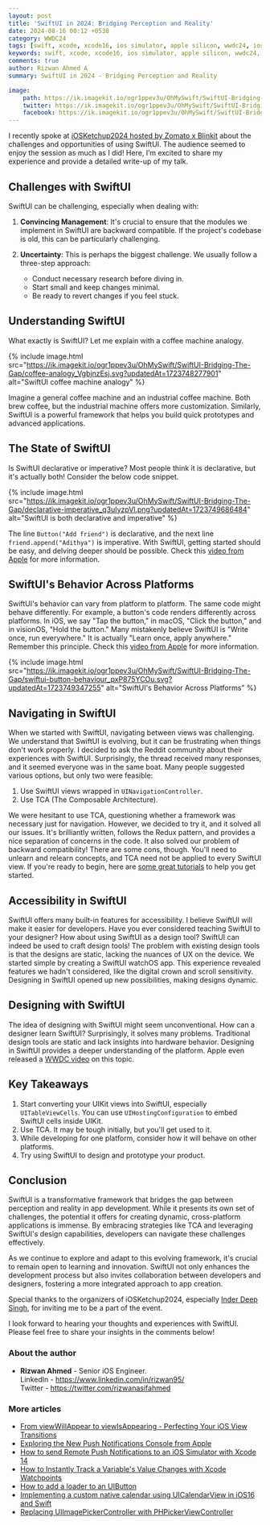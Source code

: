 ```yaml
---
layout: post
title: 'SwiftUI in 2024: Bridging Perception and Reality'
date: 2024-08-16 00:12 +0530
category: WWDC24
tags: [swift, xcode, xcode16, ios simulator, apple silicon, wwdc24, ios18, swiftui]
keywords: swift, xcode, xcode16, ios simulator, apple silicon, wwdc24, ios18, swiftui, tca, button
comments: true
author: Rizwan Ahmed A
summary: SwiftUI in 2024 - Bridging Perception and Reality

image:
    path: https://ik.imagekit.io/ogr1ppev3u/OhMySwift/SwiftUI-Bridging-The-Gap/tr:w-1200,h-630/swiftui-button-behaviour_pxP875YCOu.svg?updatedAt=1723749347255
    twitter: https://ik.imagekit.io/ogr1ppev3u/OhMySwift/SwiftUI-Bridging-The-Gap/tr:w-600,h-330/swiftui-button-behaviour_pxP875YCOu.svg?updatedAt=1723749347255
    facebook: https://ik.imagekit.io/ogr1ppev3u/OhMySwift/SwiftUI-Bridging-The-Gap/tr:w-300,h-300/swiftui-button-behaviour_pxP875YCOu.svg?updatedAt=1723749347255
---
```


I recently spoke at [iOSKetchup2024 hosted by Zomato x Blinkit](https://www.linkedin.com/posts/rizwan95_iosketchup2024-swiftui-swift-activity-7228315754343849984-9V2f) about the challenges and opportunities of using SwiftUI. The audience seemed to enjoy the session as much as I did! Here, I’m excited to share my experience and provide a detailed write-up of my talk.

## Challenges with SwiftUI

SwiftUI can be challenging, especially when dealing with:

1. **Convincing Management**: It's crucial to ensure that the modules we implement in SwiftUI are backward compatible. If the project's codebase is old, this can be particularly challenging.

2. **Uncertainty**: This is perhaps the biggest challenge. We usually follow a three-step approach:
   - Conduct necessary research before diving in.
   - Start small and keep changes minimal.
   - Be ready to revert changes if you feel stuck.

## Understanding SwiftUI

What exactly is SwiftUI? Let me explain with a coffee machine analogy. 

{% include image.html src="https://ik.imagekit.io/ogr1ppev3u/OhMySwift/SwiftUI-Bridging-The-Gap/coffee-analogy_VgbjnzEsj.svg?updatedAt=1723748277901" alt="SwiftUI coffee machine analogy" %}

Imagine a general coffee machine and an industrial coffee machine. Both brew coffee, but the industrial machine offers more customization. Similarly, SwiftUI is a powerful framework that helps you build quick prototypes and advanced applications.

## The State of SwiftUI

Is SwiftUI declarative or imperative? Most people think it is declarative, but it's actually both! Consider the below code snippet.

{% include image.html src="https://ik.imagekit.io/ogr1ppev3u/OhMySwift/SwiftUI-Bridging-The-Gap/declarative-imperative_q3uIyzpVl.png?updatedAt=1723749686484" alt="SwiftUI is both declarative and imperative" %}

The line `Button("Add friend")`  is declarative, and the next line `friend.append("Adithya")` is imperative. With SwiftUI, getting started should be easy, and delving deeper should be possible. Check this [video from Apple](https://developer.apple.com/videos/play/wwdc2024/10150/) for more information. 


## SwiftUI's Behavior Across Platforms

SwiftUI's behavior can vary from platform to platform. The same code might behave differently. For example, a button's code renders differently across platforms. In iOS, we say "Tap the button," in macOS, "Click the button," and in visionOS, "Hold the button." Many mistakenly believe SwiftUI is "Write once, run everywhere." It is actually "Learn once, apply anywhere." Remember this principle. Check this [video from Apple](https://developer.apple.com/videos/play/wwdc2024/10150/) for more information. 

{% include image.html src="https://ik.imagekit.io/ogr1ppev3u/OhMySwift/SwiftUI-Bridging-The-Gap/swiftui-button-behaviour_pxP875YCOu.svg?updatedAt=1723749347255" alt="SwiftUI's Behavior Across Platforms" %}

## Navigating in SwiftUI

When we started with SwiftUI, navigating between views was challenging. We understand that SwiftUI is evolving, but it can be frustrating when things don't work properly. I decided to ask the Reddit community about their experiences with SwiftUI. Surprisingly, the thread received many responses, and it seemed everyone was in the same boat. Many people suggested various options, but only two were feasible:

1. Use SwiftUI views wrapped in `UINavigationController`.
2. Use TCA (The Composable Architecture).

We were hesitant to use TCA, questioning whether a framework was necessary just for navigation. However, we decided to try it, and it solved all our issues. It's brilliantly written, follows the Redux pattern, and provides a nice separation of concerns in the code. It also solved our problem of backward compatibility! There are some cons, though. You'll need to unlearn and relearn concepts, and TCA need not be applied to every SwiftUI view. If you're ready to begin, here are [some great tutorials](https://pointfreeco.github.io/swift-composable-architecture/main/tutorials/meetcomposablearchitecture/) to help you get started.

## Accessibility in SwiftUI

SwiftUI offers many built-in features for accessibility. I believe SwiftUI will make it easier for developers. Have you ever considered teaching SwiftUI to your designer? How about using SwiftUI as a design tool? SwiftUI can indeed be used to craft design tools! The problem with existing design tools is that the designs are static, lacking the nuances of UX on the device. We started simple by creating a SwiftUI watchOS app. This experience revealed features we hadn't considered, like the digital crown and scroll sensitivity. Designing in SwiftUI opened up new possibilities, making designs dynamic.

## Designing with SwiftUI

The idea of designing with SwiftUI might seem unconventional. How can a designer learn SwiftUI? Surprisingly, it solves many problems. Traditional design tools are static and lack insights into hardware behavior. Designing in SwiftUI provides a deeper understanding of the platform. Apple even released a [WWDC video](https://developer.apple.com/videos/play/wwdc2023/10115/) on this topic.

## Key Takeaways

1. Start converting your UIKit views into SwiftUI, especially `UITableViewCells`. You can use `UIHostingConfiguration` to embed SwiftUI cells inside UIKit.
2. Use TCA. It may be tough initially, but you'll get used to it.
3. While developing for one platform, consider how it will behave on other platforms.
4. Try using SwiftUI to design and prototype your product.

## Conclusion

SwiftUI is a transformative framework that bridges the gap between perception and reality in app development. While it presents its own set of challenges, the potential it offers for creating dynamic, cross-platform applications is immense. By embracing strategies like TCA and leveraging SwiftUI's design capabilities, developers can navigate these challenges effectively.

As we continue to explore and adapt to this evolving framework, it's crucial to remain open to learning and innovation. SwiftUI not only enhances the development process but also invites collaboration between developers and designers, fostering a more integrated approach to app creation.

Special thanks to the organizers of iOSKetchup2024, especially [Inder Deep Singh](https://www.linkedin.com/in/theidsingh/), for inviting me to be a part of the event.

I look forward to hearing your thoughts and experiences with SwiftUI. Please feel free to share your insights in the comments below!

### About the author

- **Rizwan Ahmed** - Senior iOS Engineer. 
<br> LinkedIn - <https://www.linkedin.com/in/rizwan95/>
<br> Twitter - <https://twitter.com/rizwanasifahmed>

### More articles

- [From viewWillAppear to viewIsAppearing - Perfecting Your iOS View Transitions](/blog/2023/12/01/from-viewwillappear-to-viewisappearing-perfecting-your-ios-view-transitions/)
- [Exploring the New Push Notifications Console from Apple](/blog/2023/06/19/exploring-the-new-push-notifications-console-from-apple/)
- [How to send Remote Push Notifications to an iOS Simulator with Xcode 14](/blog/2023/05/28/testing-remote-push-notifications-in-ios-simulator-with-xcode-14/)
- [How to Instantly Track a Variable's Value Changes with Xcode Watchpoints](/blog/2023/05/26/how-to-instantly-track-a-variable-s-value-changes-with-xcode-watchpoints/)
- [How to add a loader to an UIButton](/blog/2022/08/28/how-to-add-a-loader-to-an-uibutton/)
- [Implementing a custom native calendar using UICalendarView in iOS16 and Swift](/blog/2022/06/12/implementing-a-custom-native-calendar-using-uicalendarview-in-ios16-and-swift/)
- [Replacing UIImagePickerController with PHPickerViewController](/blog/2020/08/29/replacing-uiimagepickercontroller-with-phpickerviewcontroller/)
